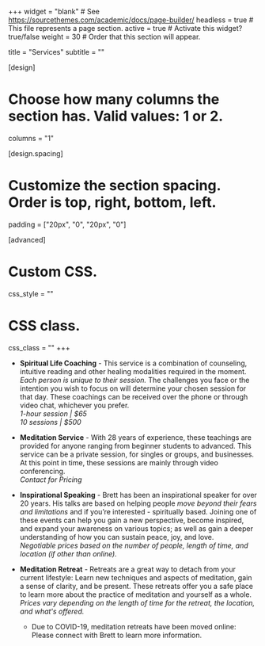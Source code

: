 +++
widget = "blank"  # See https://sourcethemes.com/academic/docs/page-builder/
headless = true  # This file represents a page section.
active = true  # Activate this widget? true/false
weight = 30  # Order that this section will appear.

title = "Services"
subtitle = ""

[design]
  # Choose how many columns the section has. Valid values: 1 or 2.
  columns = "1"

[design.spacing]
  # Customize the section spacing. Order is top, right, bottom, left.
  padding = ["20px", "0", "20px", "0"]

[advanced]
 # Custom CSS.
 css_style = ""

 # CSS class.
 css_class = ""
+++

- **Spiritual Life Coaching** - This service is a combination of counseling, intuitive reading and other healing modalities required in the moment. *Each person is unique to their session.* The challenges you face or the intention you wish to focus on will determine your chosen session for that day. These coachings can be received over the phone or through video chat, whichever you prefer.\
*1-hour session | $65*\
*10 sessions | $500*

- **Meditation Service** - With 28 years of experience, these teachings are provided for anyone ranging from beginner students to advanced. This service can be a private session, for singles or groups, and businesses. At this point in time, these sessions are mainly through video conferencing.\
*Contact for Pricing*

- **Inspirational Speaking** - Brett has been an inspirational speaker for over 20 years. His talks are based on helping people *move beyond their fears and limitations* and if you’re interested - spiritually based. Joining one of these events can help you gain a new perspective, become inspired, and expand your awareness on various topics; as well as gain a deeper understanding of how you can sustain peace, joy, and love.\
*Negotiable prices based on the number of people, length of time, and location (if other than online).*

- **Meditation Retreat** - Retreats are a great way to detach from your current lifestyle: Learn new techniques and aspects of meditation, gain a sense of clarity, and be present. These retreats offer you a safe place to learn more about the practice of meditation and yourself as a whole.\
*Prices vary depending on the length of time for the retreat, the location, and what's offered.*
  - Due to COVID-19, meditation retreats have been moved online: Please connect with Brett to learn more information.
